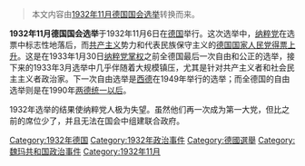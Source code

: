 > 本文内容由[1932年11月德国国会选举](https://zh.wikipedia.org/wiki/1932年11月德国国会选举)转换而来。


**1932年11月德国国会选举**于1932年11月6日在[德国](../Page/德国.md "wikilink")举行。这次选举中，[纳粹党](../Page/纳粹党.md "wikilink")在选票中标志性地落后，而[共产主义](../Page/共产主义.md "wikilink")势力和代表民族保守主义的[德国国家人民党得票上升](https://zh.wikipedia.org/wiki/德国国家民主党 "wikilink")。这是在1933年1月30日[纳粹党掌权](../Page/纳粹党掌权.md "wikilink")之前全德国最后一次自由和公正的选举，接下来的1933年3月选举中几乎伴随着大规模镇压，尤其是针对共产主义者和社会民主主义者政治家。下一次自由选举是[西德](../Page/西德.md "wikilink")在1949年举行的选举；而全德国的自由选举则是在1990年[两德统一以后](https://zh.wikipedia.org/wiki/两德统一 "wikilink")。

1932年选举的结果使纳粹党人极为失望。虽然他们再一次成为第一大党，但比之前的席位少了，并且无法在国会中组建联合政府。

[Category:1932年德国](https://zh.wikipedia.org/wiki/Category:1932年德国 "wikilink") [Category:1932年政治事件](https://zh.wikipedia.org/wiki/Category:1932年政治事件 "wikilink") [Category:德國選舉](https://zh.wikipedia.org/wiki/Category:德國選舉 "wikilink") [Category:魏玛共和国政治事件](https://zh.wikipedia.org/wiki/Category:魏玛共和国政治事件 "wikilink") [Category:1932年11月](https://zh.wikipedia.org/wiki/Category:1932年11月 "wikilink")
